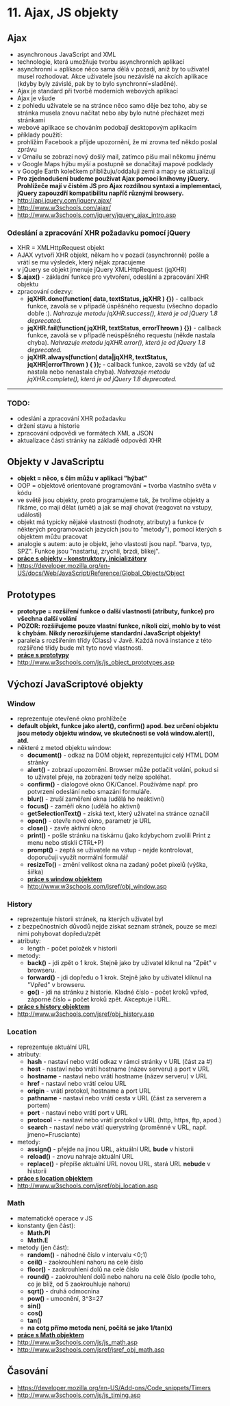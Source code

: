 # 11. Ajax, JS objekty

## Ajax

* asynchronous JavaScript and XML
* technologie, která umožňuje tvorbu asynchronních aplikací
* asynchronní = aplikace něco sama dělá v pozadí, aniž by to uživatel musel rozhodovat. Akce uživatele jsou nezávislé na akcích aplikace (kdyby byly závislé, pak by to bylo synchronní=sladěné).
* Ajax je standard při tvorbě moderních webových aplikací
* Ajax je všude
* z pohledu uživatele se na stránce něco samo děje bez toho, aby se stránka musela znovu načítat nebo aby bylo nutné přecházet mezi stránkami
* webové aplikace se chováním podobají desktopovým aplikacím
* příklady použití:
 * prohlížím Facebook a přijde upozornění, že mi zrovna teď někdo poslal zprávu
 * v Gmailu se zobrazí nový došlý mail, zatímco píšu mail někomu jinému
 * v Google Maps hýbu myší a postupně se donačítají mapové podklady
 * v Google Earth kolečkem přibližuju/oddaluji zemi a mapy se aktualizují
* **Pro zjednodušení budeme používat Ajax pomocí knihovny jQuery. Prohlížeče mají v čistém JS pro Ajax rozdílnou syntaxi a implementaci, jQuery zapouzdří kompatibilitu napříč různými browsery.**
* http://api.jquery.com/jquery.ajax/
* http://www.w3schools.com/ajax/
* http://www.w3schools.com/jquery/jquery_ajax_intro.asp


### Odeslání a zpracování XHR požadavku pomocí jQuery

* XHR = XMLHttpRequest objekt
* AJAX vytvoří XHR objekt, někam ho v pozadí (asynchronně) pošle a vrátí se mu výsledek, který nějak zpracujeme
* v jQuery se objekt jmenuje jQuery XMLHttpRequest (jqXHR)
* **$.ajax()** - základní funkce pro vytvoření, odeslání a zpracování XHR objektu
* zpracování odezvy:
  * **jqXHR.done(function( data, textStatus, jqXHR ) {})** - callback funkce, zavolá se v případě úspěšného requestu (všechno dopadlo dobře :). *Nahrazuje metodu jqXHR.success(), která je od jQuery 1.8 deprecated.*
  * **jqXHR.fail(function( jqXHR, textStatus, errorThrown ) {})** - callback funkce, zavolá se v případě neúspěšného requestu (někde nastala chyba). *Nahrazuje metodu jqXHR.error(), která je od jQuery 1.8 deprecated.*
  * **jqXHR.always(function( data|jqXHR, textStatus, jqXHR|errorThrown ) { });** - callback funkce, zavolá se vždy (ať už nastala nebo nenastala chyba). *Nahrazuje metodu jqXHR.complete(), která je od jQuery 1.8 deprecated.*



---

### TODO:
- odeslání a zpracování XHR požadavku
- držení stavu a historie
- zpracování odpovědi ve formátech XML a JSON
- aktualizace části stránky na základě odpovědi XHR




## Objekty v JavaScriptu

* **objekt = něco, s čím můžu v aplikaci "hýbat"**
* OOP = objektově orientované programování = tvorba vlastního světa v kódu
* ve světě jsou objekty, proto programujeme tak, že tvoříme objekty a říkáme, co mají dělat (umět) a jak se mají chovat (reagovat na vstupy, události)
* objekt má typicky nějaké vlastnosti (hodnoty, atributy) a funkce (v některých programovacích jazycích jsou to "metody"), pomocí kterých s objektem můžu pracovat
* analogie s autem: auto je objekt, jeho vlastosti jsou např. "barva, typ, SPZ". Funkce jsou "nastartuj, zrychli, brzdi, blikej".
* **[práce s objekty - konstruktory, inicializátory](./11-js-objects.html)**
* https://developer.mozilla.org/en-US/docs/Web/JavaScript/Reference/Global_Objects/Object


## Prototypes

* **prototype = rozšíření funkce o další vlastnosti (atributy, funkce) pro všechna další volání**
* **POZOR: rozšiřujeme pouze vlastní funkce, nikoli cizí, mohlo by to vést k chybám. Nikdy nerozšiřujeme standardní JavaScript objekty!**
* paralela s rozšířením třídy (Class) v Javě. Každá nová instance z této rozšířené třídy bude mít tyto nové vlastnosti.
* **[práce s prototypy](./11-js-prototypes.html)**
* http://www.w3schools.com/js/js_object_prototypes.asp


## Výchozí JavaScriptové objekty

### Window
* reprezentuje otevřené okno prohlížeče
* **default objekt, funkce jako alert(), confirm() apod. bez určení objektu jsou metody objektu window, ve skutečnosti se volá window.alert(), atd.**
* některé z metod objektu window:
  * **document()** - odkaz na DOM objekt, reprezentující celý HTML DOM stránky
  * **alert()** - zobrazí upozornění. Browser může potlačit volání, pokud si to uživatel přeje, na zobrazení tedy nelze spoléhat.
  * **confirm()** - dialogové okno OK/Cancel. Používáme např. pro potvrzení odeslání nebo smazání formuláře.
  * **blur()** - zruší zaměření okna (udělá ho neaktivní)
  * **focus()** - zaměří okno (udělá ho aktivní)
  * **getSelectionText()** - získá text, který uživatel na stránce označil
  * **open()** - otevře nové okno, parametr je URL
  * **close()** - zavře aktivní okno
  * **print()** - pošle stránku na tiskárnu (jako kdybychom zvolili Print z menu nebo stiskli CTRL+P)
  * **prompt()** - zeptá se uživatele na vstup - nejde kontrolovat, doporučuji využít normální formulář
  * **resizeTo()** - změní velikost okna na zadaný počet pixelů (výška, šířka)
  * **[práce s window objektem](./11-js-window.html)**
  * http://www.w3schools.com/jsref/obj_window.asp

### History
* reprezentuje historii stránek, na kterých uživatel byl
* z bezpečnostních důvodů nejde získat seznam stránek, pouze se mezi nimi pohybovat dopředu/zpět
* atributy:
  * length - počet položek v historii
* metody:
  * **back()** - jdi zpět o 1 krok. Stejně jako by uživatel kliknul na "Zpět" v browseru.
  * **forward()** - jdi dopředu o 1 krok. Stejně jako by uživatel kliknul na "Vpřed" v browseru.
  * **go()** - jdi na stránku z historie. Kladné číslo - počet kroků vpřed, záporné číslo = počet kroků zpět. Akceptuje i URL.
* **[práce s history objektem](./11-js-history.html)**
* http://www.w3schools.com/jsref/obj_history.asp


### Location
* reprezentuje aktuální URL
* atributy:
  * **hash** - nastaví nebo vrátí odkaz v rámci stránky v URL (část za #)
  * **host** - nastaví nebo vrátí hostname (název serveru) a port v URL
  * **hostname** - nastaví nebo vrátí hostname (název serveru) v URL
  * **href** - nastaví nebo vrátí celou URL
  * **origin** - vrátí protokol, hostname a port URL
  * **pathname** - nastaví nebo vrátí cesta v URL (část za serverem a portem)
  * **port** - nastaví nebo vrátí port v URL
  * **protocol** - - nastaví nebo vrátí protokol v URL (http, https, ftp, apod.)
  * **search** - nastaví nebo vrátí querystring (proměnné v URL, např. jmeno=Frusciante)	
* metody:
  * **assign()** - přejde na jinou URL, aktuální URL **bude** v historii
  * **reload()** - znovu nahraje aktuální URL
  * **replace()** - přepíše aktuální URL novou URL, stará URL **nebude** v historii
* **[práce s location objektem](./11-js-location.html)**
* http://www.w3schools.com/jsref/obj_location.asp


### Math
* matematické operace v JS
* konstanty (jen část):
  * **Math.PI**
  * **Math.E** 
* metody (jen část):
  * **random()** - náhodné číslo v intervalu &lt;0;1)
  * **ceil()** - zaokrouhlení nahoru na celé číslo
  * **floor()** - zaokrouhlení dolů na celé číslo
  * **round()** - zaokrouhlení dolů nebo nahoru na celé číslo (podle toho, co je blíž, od 5 zaokrouhluje nahoru)
  * **sqrt()** - druhá odmocnina
  * **pow()** - umocnění, 3^3=27
  * **sin()**
  * **cos()**
  * **tan()**
  * **na cotg přímo metoda není, počítá se jako 1/tan(x)**
* **[práce s Math objektem](./11-js-math.html)**
* http://www.w3schools.com/js/js_math.asp
* http://www.w3schools.com/jsref/jsref_obj_math.asp


## Časování
* https://developer.mozilla.org/en-US/Add-ons/Code_snippets/Timers
* http://www.w3schools.com/js/js_timing.asp
